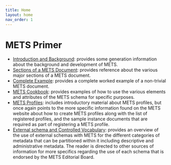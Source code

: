 ```yaml
---
title: Home
layout: home
nav_order: 1
---
```


# METS Primer

* [Introduction and Background](intro_background.html): provides some generation information about the background and development of METS.
* [Sections of a METS Document](mets_sections.html): provides reference about the various major sections of a METS document.
* [Complete Example](complete_example.html): provides a complete worked example of a non-trivial METS document.
* [METS Cookbook](mets_cookbook.html): provides examples of how to use the various elements and attributes of the METS schema for specific purposes.
* [METS Profiles](mets_profiles.html): includes introductory material about METS profiles, but once again points to the more specific information found on the METS website about how to create METS profiles along with the list of registered profiles, and the sample instance documents that are required as part of registering a METS profile.
* [External schema and Controlled Vocabulary](external_schema_vocabulary.html): provides an overview of the use of external schemas with METS for the different categories of metadata that can be partitioned within it including descriptive and administrative metadata.  The reader is directed to other sources of information for more specifics regarding the use of each schema that is endorsed by the METS Editorial Board.  
